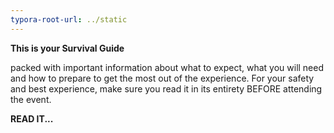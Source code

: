 ```yaml
---
typora-root-url: ../static
---
```


**This is your Survival Guide** 

packed with important information about what to expect, what you will need and how to prepare to get the most out of the experience. For your safety and best experience, make sure you read it in its entirety BEFORE attending the event.

**READ IT...**

